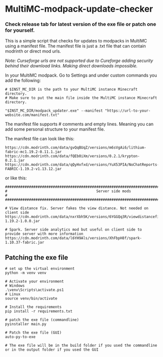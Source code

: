 # MultiMC-modpack-update-checker
### Check release tab for latest version of the exe file or patch one for yourself.

This is a simple script that checks for updates to modpacks in MultiMC using a manifest file.
The manifest file is just a .txt file that can contain modrinth or direct mod urls.



_Note: Curseforge urls are not supported due to Cureforge adding security behind their download links. 
Making direct downloads impossible._

In your MultiMC modpack. Go to Settings and under custom commands you add the following:
```text
# $INST_MC_DIR is the path to your MultiMC instance Minecraft directory.
# Make sure to put the main file inside the MultiMC instance Minecraft directory.

"$INST_MC_DIR/modpack_updater.exe" --manifest "https://url-to-your-website.com/manifest.txt"
```

The manifest file supports # comments and empty lines. Meaning you can add some personal 
structure to your manifest file.

The manifest file can look like this:
```text
https://cdn.modrinth.com/data/gvQqBUqZ/versions/m6sVgAi6/lithium-fabric-mc1.19.2-0.11.1.jar
https://cdn.modrinth.com/data/fQEb0iXm/versions/0.2.1/krypton-0.2.1.jar
https://cdn.modrinth.com/data/qQyHxfxd/versions/YuX53PIA/NoChatReports-FABRIC-1.19.2-v1.13.12.jar
```

or like this:
```text
#####################################################################################################
#                                         Server side mods                                          #
#####################################################################################################

# View distance fix. Server fakes the view distance. Not needed on client side
https://cdn.modrinth.com/data/nxrXbh5K/versions/6YGGQq3R/viewdistancefix-1.19.2-1.0.0.jar

# Spark. Server side analytics mod but useful on client side to provide server with more information
https://cdn.modrinth.com/data/l6YH9Als/versions/XhFbpH8f/spark-1.10.37-fabric.jar
```

## Patching the exe file
```shell
# set up the virtual environment
python -m venv venv

# Activate your environment
# Windows
.\venv\Scripts\activate.ps1
# Linux
source venv/bin/activate

# Install the requirements
pip install -r requirements.txt

# patch the exe file (commandline)
pyinstaller main.py

# Patch the exe file (GUI)
auto-py-to-exe

# The exe file will be in the build folder if you used the commandline or in the output folder if you used the GUI
```
